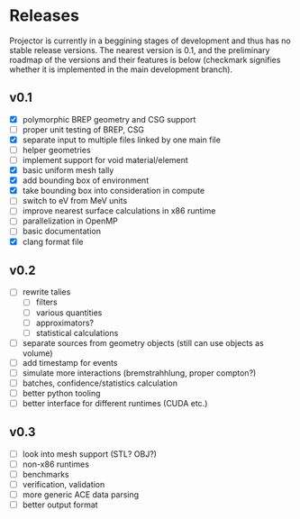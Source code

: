# Releases

Projector is currently in a beggining stages of development and thus has no stable release versions.
The nearest version is 0.1, and the preliminary roadmap of the versions and their features is below (checkmark signifies whether it is implemented in the main development branch).

## v0.1

- [x] polymorphic BREP geometry and CSG support
- [ ] proper unit testing of BREP, CSG
- [x] separate input to multiple files linked by one main file
- [ ] helper geometries
- [ ] implement support for void material/element
- [x] basic uniform mesh tally
- [x] add bounding box of environment
- [x] take bounding box into consideration in compute
- [ ] switch to eV from MeV units
- [ ] improve nearest surface calculations in x86 runtime
- [ ] parallelization in OpenMP
- [ ] basic documentation
- [x] clang format file

## v0.2

- [ ] rewrite talies
    - [ ] filters
    - [ ] various quantities
    - [ ] approximators?
    - [ ] statistical calculations
- [ ] separate sources from geometry objects (still can use objects as volume)
- [ ] add timestamp for events
- [ ] simulate more interactions (bremstrahhlung, proper compton?)
- [ ] batches, confidence/statistics calculation
- [ ] better python tooling
- [ ] better interface for different runtimes (CUDA etc.)

## v0.3

- [ ] look into mesh support (STL? OBJ?)
- [ ] non-x86 runtimes
- [ ] benchmarks
- [ ] verification, validation
- [ ] more generic ACE data parsing
- [ ] better output format
